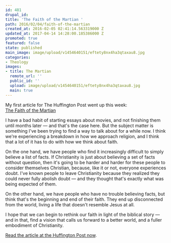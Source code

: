 ```yaml
---
id: 481
drupal_id: 
title: 'The Faith of the Martian '
path: 2016/02/04/faith-of-the-martian
created_at: 2016-02-05 02:41:14.563319000 Z
updated_at: 2017-04-14 14:28:00.185386000 Z
promoted: true
featured: false
state: published
main_image: image/upload/v1454640151/eftety8nx4ha3qtaxau8.jpg
categories:
- Theology
images:
- title: The Martian
  remote_url: ''
  public_id: ''
  upload: image/upload/v1454640151/eftety8nx4ha3qtaxau8.jpg
  main: true
---
```

My first article for The Huffington Post went up this week:  
[The Faith of the Martian](http://www.huffingtonpost.com/micah-redding/the-faith-of-the-martian_b_9128666.html)

I have a bad habit of starting essays about movies, and not finishing them until months later — and that's the case here. But the subject matter is something I've been trying to find a way to talk about for a while now. I think we're experiencing a breakdown in how we approach religion, and I think that a lot of it has to do with how we think about faith. 

On the one hand, we have people who find it increasingly difficult to simply believe a list of facts. If Christianity is just about believing a set of facts without question, then it's going to be harder and harder for these people to consider themselves Christian, because, like it or not, everyone experiences doubt. I've known people to leave Christianity because they realized they could never fully abolish doubt — and they thought that's exactly what was being expected of them.

On the other hand, we have people who have no trouble believing facts, but think that's the beginning and end of their faith. They end up disconnected from the world, living a life that doesn't resemble Jesus at all.

I hope that we can begin to rethink our faith in light of the biblical story — and in that, find a vision that calls us forward to a better world, and a fuller embodiment of Christianity.

[Read the article at the Huffington Post now](http://www.huffingtonpost.com/micah-redding/the-faith-of-the-martian_b_9128666.html).
